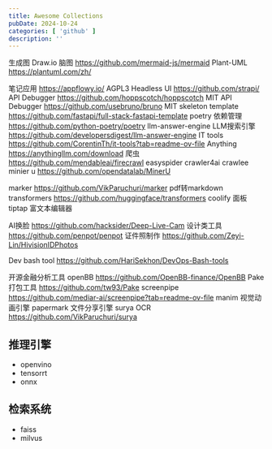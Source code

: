 ```yaml
---
title: Awesome Collections
pubDate: 2024-10-24
categories: [ 'github' ]
description: ''
---
```


生成图 Draw.io
脑图 https://github.com/mermaid-js/mermaid
Plant-UML https://plantuml.com/zh/

笔记应用 https://appflowy.io/ AGPL3
Headless UI https://github.com/strapi/
API Debugger https://github.com/hoppscotch/hoppscotch MIT
API Debugger https://github.com/usebruno/bruno MIT
skeleton template https://github.com/fastapi/full-stack-fastapi-template
poetry 依赖管理 https://github.com/python-poetry/poetry
llm-answer-engine LLM搜索引擎 https://github.com/developersdigest/llm-answer-engine
IT tools https://github.com/CorentinTh/it-tools?tab=readme-ov-file
Anything https://anythingllm.com/download
爬虫
https://github.com/mendableai/firecrawl
easyspider
crawler4ai
crawlee
minier u https://github.com/opendatalab/MinerU

marker https://github.com/VikParuchuri/marker pdf转markdown
transformers https://github.com/huggingface/transformers
coolify 面板
tiptap 富文本编辑器

AI换脸 https://github.com/hacksider/Deep-Live-Cam
设计类工具 https://github.com/penpot/penpot
证件照制作 https://github.com/Zeyi-Lin/HivisionIDPhotos

Dev bash tool https://github.com/HariSekhon/DevOps-Bash-tools

开源金融分析工具 openBB https://github.com/OpenBB-finance/OpenBB
Pake打包工具  https://github.com/tw93/Pake
screenpipe https://github.com/mediar-ai/screenpipe?tab=readme-ov-file
manim 视觉动画引擎
papermark 文件分享引擎
surya OCR https://github.com/VikParuchuri/surya

## 推理引擎

* openvino
* tensorrt
* onnx

## 检索系统

* faiss
* milvus